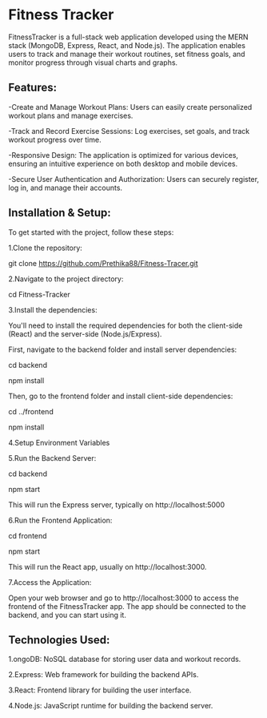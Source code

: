 # Fitness Tracker

FitnessTracker is a full-stack web application developed using the MERN stack (MongoDB, Express, React, and Node.js). The application enables users to track and manage their workout routines, set fitness goals, and monitor progress through visual charts and graphs.

## Features:
-Create and Manage Workout Plans: Users can easily create personalized workout plans and manage exercises.

-Track and Record Exercise Sessions: Log exercises, set goals, and track workout progress over time.

-Responsive Design: The application is optimized for various devices, ensuring an intuitive experience on both desktop and mobile devices.

-Secure User Authentication and Authorization: Users can securely register, log in, and manage their accounts.

## Installation & Setup:

To get started with the project, follow these steps:

1.Clone the repository:

git clone https://github.com/Prethika88/Fitness-Tracer.git


2.Navigate to the project directory:

cd Fitness-Tracker

3.Install the dependencies:

You'll need to install the required dependencies for both the client-side (React) and the server-side (Node.js/Express).

First, navigate to the backend folder and install server dependencies:

cd backend

npm install

Then, go to the frontend folder and install client-side dependencies:

cd ../frontend

npm install

4.Setup Environment Variables

5.Run the Backend Server:

cd backend

npm start

This will run the Express server, typically on http://localhost:5000

6.Run the Frontend Application:

cd frontend

npm start

This will run the React app, usually on http://localhost:3000.

7.Access the Application:

Open your web browser and go to http://localhost:3000 to access the frontend of the FitnessTracker app. The app should be connected to the backend, and you can start using it.


## Technologies Used:

1.ongoDB: NoSQL database for storing user data and workout records.

2.Express: Web framework for building the backend APIs.

3.React: Frontend library for building the user interface.

4.Node.js: JavaScript runtime for building the backend server.

